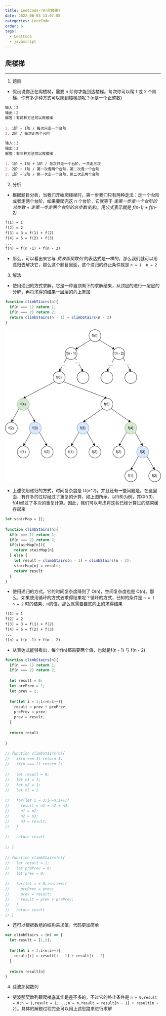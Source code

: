 ```yaml
---
title: LeetCode-79(爬楼梯)
date: 2022-06-03 13:07:05
categories: LeetCode
order: 6
tags:
  - LeetCode
  - javascript
---
```


## 爬楼梯

---
1. 题目
- 假设说你正在爬楼梯，需要 n 阶你才能到达楼梯。每次你可以爬 1 或 2 个阶梯，你有多少种方式可以爬到楼梯顶呢？(n是一个正整数)

```md
输入：2
输出：2
解答：有两种方法可以爬楼梯

1. 1阶 + 1阶 / 每次只走一个台阶
2. 2阶 / 每次走两个台阶
```

```md
输入：3
输出：3
解答：有三种方法可以爬楼梯

1. 1阶 + 1阶 + 1阶 / 每次只走一个台阶，一共走三次
2. 2阶 + 1阶 / 第一次走两个台阶，第二次走一个台阶
3. 1阶 + 2阶 / 第一次走一个台阶，第二次走两个台阶
```
2. 分析
- 根据题目分析，当我们开始爬楼梯时，第一步我们只有两种走法：走一个台阶或者走两个台阶。如果要爬完这 n 个台阶，它就等于 *走第一步走一个台阶的总步数* + *走第一步走两个台阶的总步数* 的和，用公式表示就是 *f(n-1) + f(n-2)*

```md
f(1) = 1
f(2) = 2
f(3) = 3 = f(1) + f(2)
f(4) = 5 = f(2) + f(3)
...
f(n) = f(n -1) + f(n - 2)
```

- 那么，可以看出来它与 *斐波那契数列* 的表达式是一样的，那么我们就可以用递归去解决它，那么这个题目里面，这个递归的终止条件就是 `n = 1  n = 2`
3. 解法
- 使用递归的方式求解，它是一种自顶向下的求解结果，从顶层的进行一层层的分解，再将求得的结果一层层的向上累加
```js
function climbStairs(n){
  if(n === 1) return 1;
  if(n === 2) return 2;
  return climbStairs(n - 1) + climbStairs(n - 2)
}
```

![](./img/climbStairs.png)

- 上述使用递归的方式，时间复杂度是 O(n^2)，并且还有一些问题是，在这里面，有许多的过程经过了重复的计算，如上图所示，以f(6)为例，其中f(3)、f(4)经过了多次的重复计算。因此，我们可以考虑将这些已经计算过的结果缓存起来
```js
let stairMap = [];

function climbStairs(n){
  if(n === 1) return 1;
  if(n === 2) return 2;
  if(stairMap[n]){
    return stairMap[n]
  } else {
    let result = climbStairs(n - 1) + climbStairs(n - 2);
    stairMap[n] = result;
    return result
  }
}
```
- 使用递归的方式，它的时间复杂度降到了 O(n)，空间复杂度也是 O(n)。那么，如果使用循环的方式去求得结果呢？循环的方式，已知的条件是 `n = 1  n = 2` 时的结果、n的值，那么就需要自底向上的求得结果

```md
f(1) = 1
f(2) = 2
f(3) = 3 = f(1) + f(2)
f(4) = 5 = f(2) + f(3)
...
f(n) = f(n -1) + f(n - 2)
```

- 从表达式能够看出，每个f(n)都需要两个值，也就是f(n - 1) 与 f(n - 2)
```js
function climbStairs(n){
  if(n === 1) return 1;
  if(n === 2) return 2;

  let result = 0;
  let prePrev = 1;
  let prev = 2;

  for(let i = 3;i<=n;i++){
    result = prev + prePrev;
    prePrev = prev;
    prev = result;
  }

  return result

}

// function climbStairs(n){
//   if(n === 1) return 1;
//   if(n === 2) return 2;

//   let result = 0;
//   let n1 = 1;
//   let n2 = 1;
//   let n3 = 2

//   for(let i = 3;i<=n;i++){
//     result = n1 + n2 + n3;
//     n1 = n2;
//     n2 = n3;
//     n3 = result;
//   }

//   return result

// }

// function climbStairs(n){
//   let result = 1;
//   let prePrev = 0;
//   let prev = 0;

//   for(let i = 0;i<n;i++){
//     prePrev = prev;
//     prev = result;
//     result = prev + prePrev;
//   }
//   return result
// }
```
- 还可以根据数组的结构来求值，代码更加简单
```js
var climbStairs = (n) => {
  let result = [1,2];

  for(let i = 2;i<n;i++){
    result[i] = result[i - 1] + result[i - 2]
  }

  return result[n]
}
```
4. 斐波那契数列
- 斐波那契数列跟爬楼底其实是差不多的，不过它的终止条件是 `n = 0,result = 0;n = 1,result = 1;...;n = n,result = result[n - 1] + result[n - 2]`。具体的解题过程完全可以用上述思路来进行求解
